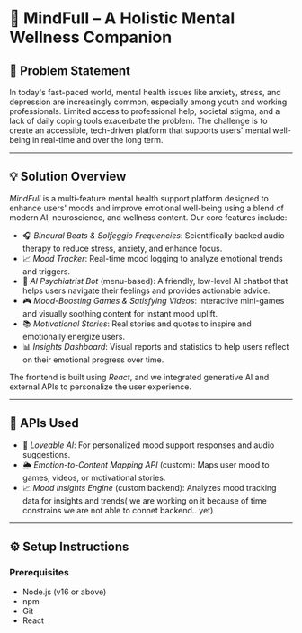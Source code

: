 # 🧠 MindFull – A Holistic Mental Wellness Companion

## 📝 Problem Statement

In today's fast-paced world, mental health issues like anxiety, stress, and depression are increasingly common, especially among youth and working professionals. Limited access to professional help, societal stigma, and a lack of daily coping tools exacerbate the problem. The challenge is to create an accessible, tech-driven platform that supports users' mental well-being in real-time and over the long term.

---

## 💡 Solution Overview

*MindFull* is a multi-feature mental health support platform designed to enhance users' moods and improve emotional well-being using a blend of modern AI, neuroscience, and wellness content. Our core features include:

- 🎧 *Binaural Beats & Solfeggio Frequencies*: Scientifically backed audio therapy to reduce stress, anxiety, and enhance focus.
- 📈 *Mood Tracker*: Real-time mood logging to analyze emotional trends and triggers.
- 🤖 *AI Psychiatrist Bot* (menu-based): A friendly, low-level AI chatbot that helps users navigate their feelings and provides actionable advice.
- 🎮 *Mood-Boosting Games & Satisfying Videos*: Interactive mini-games and visually soothing content for instant mood uplift.
- 📚 *Motivational Stories*: Real stories and quotes to inspire and emotionally energize users.
- 📊 *Insights Dashboard*: Visual reports and statistics to help users reflect on their emotional progress over time.

The frontend is built using *React*, and we integrated generative AI and external APIs to personalize the user experience.

---

## 🔌 APIs Used

- 🎵 *Loveable AI*: For personalized mood support responses and audio suggestions.
- 🌦 *Emotion-to-Content Mapping API* (custom): Maps user mood to games, videos, or motivational stories.
- 📈 *Mood Insights Engine* (custom backend): Analyzes mood tracking data for insights and trends( we are working on it because of time constrains we are not able to connet backend.. yet)

---

## ⚙ Setup Instructions

### Prerequisites
- Node.js (v16 or above)
- npm
- Git
- React
